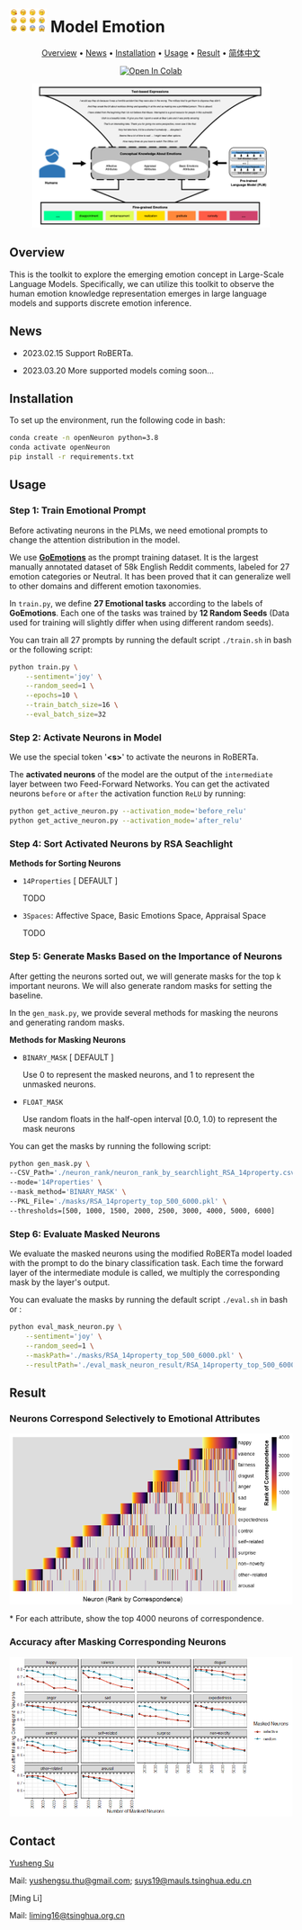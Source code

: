 <!--<h1><img src="pic/emotions_fig.png" height="28px" /> Model Emotion</h1>-->

<h1><img src="pic/human_emotion.png" height="42px" /> Model Emotion</h1>


<p align="center">
	<a href="#overview">Overview</a> 
    • <a href="#news">News</a> 
    • <a href="#installation">Installation</a> 
    • <a href="#usage">Usage</a> 
    • <a href="#result">Result</a> 
    • <a href="./README-ZH.md" target="_blank">简体中文</a>
</p>


<p align="center">
	
<!--	
<a href='https://bmtrain.readthedocs.io/en/latest/?badge=latest'>
<img src='https://readthedocs.org/projects/bmtrain/badge/?version=latest' alt='Documentation Status'>
</a>
<a href="https://github.com/OpenBMB/BMTrain/releases">
<img alt="GitHub release (latest by date including pre-releases)" src="https://img.shields.io/github/v/release/OpenBMB/BMTrain?include_prereleases">
</a>
<a href="https://github.com/OpenBMB/BMTrain/blob/main/LICENSE">
<img alt="GitHub" src="https://img.shields.io/github/license/OpenBMB/BMTrain">
</a>
-->
	
<a href="https://colab.research.google.com/drive/1VCSIDaX_pgkrSjzouaNH14D8Fo7G9GBz?usp=sharing">
<img alt="Open In Colab" src="https://colab.research.google.com/assets/colab-badge.svg">
</a>
</p>


<p align="center">
<img src="pic/cover.png" height="256px" />
<!--![Human Emotion Knowledge Representation Emerges in Large Language Models and Supports Discrete Emotion Inference![image](pic/cover.png)-->
</p>

<div id="overview"></div>

## Overview
This is the toolkit to explore the emerging emotion concept in Large-Scale Language Models. Specifically, we can utilize this toolkit to observe the human emotion knowledge representation emerges in large language models and supports discrete emotion inference.

<div id="news"></div>

## News
- 2023.02.15 Support RoBERTa.

- 2023.03.20 More supported models coming soon...

<div id="installation"></div>

## Installation
To set up the environment, run the following code in bash:
```bash
conda create -n openNeuron python=3.8
conda activate openNeuron
pip install -r requirements.txt
```


<div id="usage"></div>

## Usage

### **Step 1: Train Emotional Prompt**

Before activating neurons in the PLMs, we need emotional prompts to change the attention distribution in the model. 

We use **[GoEmotions](https://doi.org/10.48550/arXiv.2005.00547)** as the prompt training dataset. It is the largest manually annotated dataset of 58k English Reddit comments, labeled for 27 emotion categories or Neutral. It has been proved that it can generalize well to other domains and different emotion taxonomies.

In ``train.py``, we define **27 Emotional tasks** according to the labels of **GoEmotions**. Each one of the tasks was trained by **12 Random Seeds** (Data used for training will slightly differ when using different random seeds).

You can train all 27 prompts by running the default script `./train.sh` in bash or the following script: 
```bash
python train.py \
    --sentiment='joy' \
    --random_seed=1 \
    --epochs=10 \
    --train_batch_size=16 \
    --eval_batch_size=32
```


### **Step 2: Activate Neurons in Model**

We use the special token '**\<s>**' to activate the neurons in RoBERTa.

The **activated neurons** of the model are the output of the `intermediate` layer between two Feed-Forward Networks. You can get the activated neurons `before` or `after` the activation function `ReLU` by running:
```bash
python get_active_neuron.py --activation_mode='before_relu'
python get_active_neuron.py --activation_mode='after_relu'
```

### **Step 4: Sort Activated Neurons by RSA Seachlight**

**Methods for Sorting Neurons**

* `14Properties` [ DEFAULT ]

  TODO
* `3Spaces`: Affective Space, Basic Emotions Space, Appraisal Space

  TODO


### **Step 5: Generate Masks Based on the Importance of Neurons**

After getting the neurons sorted out, we will generate masks for the top k important neurons. We will also generate random masks for setting the baseline.

In the `gen_mask.py`, we provide several methods for masking the neurons and generating random masks.

**Methods for Masking Neurons**

* `BINARY_MASK` [ DEFAULT ]

  Use 0 to represent the masked neurons, and 1 to represent the unmasked neurons.
* `FLOAT_MASK`

  Use random floats in the half-open interval [0.0, 1.0) to represent the mask neurons

You can get the masks by running the following script:

```bash
python gen_mask.py \
--CSV_Path='./neuron_rank/neuron_rank_by_searchlight_RSA_14property.csv' \
--mode='14Properties' \
--mask_method='BINARY_MASK' \
--PKL_File='./masks/RSA_14property_top_500_6000.pkl' \
--thresholds=[500, 1000, 1500, 2000, 2500, 3000, 4000, 5000, 6000]
```



### **Step 6: Evaluate Masked Neurons**

We evaluate the masked neurons using the modified RoBERTa model loaded with the prompt to do the binary classification task. Each time the forward layer of the intermediate module is called, we multiply the corresponding mask by the layer's output.

You can evaluate  the masks by running the default script `./eval.sh` in bash or :
```bash
python eval_mask_neuron.py \
    --sentiment='joy' \
    --random_seed=1 \
    --maskPath='./masks/RSA_14property_top_500_6000.pkl' \
    --resultPath='./eval_mask_neuron_result/RSA_14property_top_500_6000'
```


<div id="result"></div>

## Result

### Neurons Correspond Selectively to Emotional Attributes

![Neurons Correspond Selectively to Emotional Attributes](pic/Neurons_Correspond_Selectively_to_Emotional_Attributes.png)

\* For each attribute, show the top 4000 neurons of correspondence.



### Accuracy after Masking Corresponding Neurons

 ![Acc after masking correspond neuron](pic/Acc_after_masking_correspond_neuron.png)


<!--
## Community
We welcome everyone to contribute codes following our [contributing guidelines](https://github.com/OpenBMB/BMTrain/blob/master/CONTRIBUTING.md).

You can also find us on other platforms:
- QQ Group: 
- Website: 
- Weibo: 
- Twitter: 
-->

<!--
## License
The package is released under the [Apache 2.0](https://github.com/OpenBMB/BMTrain/blob/master/LICENSE) License.
-->

<!--
## Other Notes

`BMTrain` makes underlying changes to PyTorch, so if your program outputs unexpected results, you can submit information about it in an issue.

[![Open In Colab](https://colab.research.google.com/assets/colab-badge.svg)](https://colab.research.google.com/drive/1VCSIDaX_pgkrSjzouaNH14D8Fo7G9GBz?usp=sharing)
-->

## Contact
[Yusheng Su](https://yushengsu-thu.github.io/)

Mail: yushengsu.thu@gmail.com; suys19@mauls.tsinghua.edu.cn


[Ming Li]

Mail: liming16@tsinghua.org.cn
